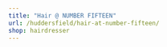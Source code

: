 ```yaml
---
title: "Hair @ NUMBER FIFTEEN"
url: /huddersfield/hair-at-number-fifteen/
shop: hairdresser
---
```


